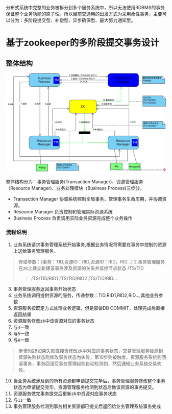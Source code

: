 分布式系统中完整的业务被拆分到多个服务系统中，所以无法使用RDBMS的事务保证整个业务功能的原子性。所以目前交通用的出发方式为采用柔性事务，主要可以分为：多阶段提交型、补偿型、异步确保型、最大努力通知型。

# 基于zookeeper的多阶段提交事务设计
## 整体结构
![struct](./images/struct.png)

整体结构分为：事务管理服务(Transaction Manager)、资源管理服务（Resource Manager)、业务处理模块（Business Process)三步分。
- Transaction Manager
协调系统控制全局事务，管理事务生命周期，并协调资源。
- Resource Manager
负责控制和管理实际资源系统
- Business Process
负责调用实际业务资源完成整个业务操作

### 流程说明
1. 业务系统请求事务管理系统开始事务,根据业务情况将需要在事务中控制的资源上送给事务管理服务。
> 传递参数：(事务：TID,资源ID：RID,资源ID：RID，RID...)
2.事务管理服务在zk上建立新建该事务涉及资源的关系并监控节点状态
> /TS/TID
>> /TS/TID/RID1
>> /TS/TID/RID2
>> /TS/TID/RID...
3. 事务管理服务返回事务开始状态
4. 业务系统调用提供资源的服务，传递参数：TID,RID1,RID2,RID...,其他业务参数
5. 资源服务按既定方式处理业务逻辑，但是部做DB COMMIT，处理完成后直接返回结果
6. 资源服务修改zk中该资源对应的事务状态
7. 与`4`一致
8. 与`5`一致
9. 与`6`一致
> 步骤5或8如果失败直接责修改zk中对应的事务状态，交易管理服务检测到资源失败状态则修改事务状态为失败，第10步则被触发，资源服务系统则回滚事务，事务回滚后事务管理起则自动检测到，然后通知业务系统交易失败。
10. 当业务系统涉及到的所有资源都申请提交完毕后，事务管理服务修改整个事务状态为申请提交完毕，资源管理服务检测到状态后做该资源的事务提交。
11. 资源服务做完事务提交后更新zk中资源对应事务状态
12. 与`11`一致
13. 事务管理服务检测到事务相关资源都已提交后返回给业务管理系统事务完成


